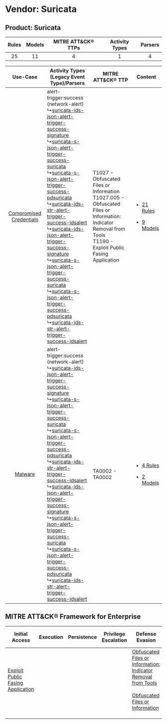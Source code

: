 Vendor: Suricata
================
Product: Suricata
-----------------
| Rules | Models | MITRE ATT&CK® TTPs | Activity Types | Parsers |
|:-----:|:------:|:------------------:|:--------------:|:-------:|
|  25   |   11   |         4          |       1        |    4    |

|    Use-Case    | Activity Types (Legacy Event Type)/Parsers    | MITRE ATT&CK® TTP    | Content    |
|:----:| ---- | ---- | ---- |
| [Compromised Credentials](../../../UseCases/uc_compromised_credentials.md) |  alert-trigger:success (network-alert)<br> ↳[suricata-ids-json-alert-trigger-success-signature](Ps/pC_suricataidsjsonalerttriggersuccesssignature.md)<br> ↳[suricata-s-json-alert-trigger-success-suricata](Ps/pC_suricatasjsonalerttriggersuccesssuricata.md)<br> ↳[suricata-s-json-alert-trigger-success-pdsuricata](Ps/pC_suricatasjsonalerttriggersuccesspdsuricata.md)<br> ↳[suricata-ids-str-alert-trigger-success-idsalert](Ps/pC_suricataidsstralerttriggersuccessidsalert.md)<br> ↳[suricata-ids-json-alert-trigger-success-signature](Ps/pC_suricataidsjsonalerttriggersuccesssignature.md)<br> ↳[suricata-s-json-alert-trigger-success-suricata](Ps/pC_suricatasjsonalerttriggersuccesssuricata.md)<br> ↳[suricata-s-json-alert-trigger-success-pdsuricata](Ps/pC_suricatasjsonalerttriggersuccesspdsuricata.md)<br> ↳[suricata-ids-str-alert-trigger-success-idsalert](Ps/pC_suricataidsstralerttriggersuccessidsalert.md)<br> | T1027 - Obfuscated Files or Information<br>T1027.005 - Obfuscated Files or Information: Indicator Removal from Tools<br>T1190 - Exploit Public Fasing Application<br> | [<ul><li>21 Rules</li></ul><ul><li>9 Models</li></ul>](RM/r_m_suricata_suricata_Compromised_Credentials.md) |
|    [Malware](../../../UseCases/uc_malware.md)    |  alert-trigger:success (network-alert)<br> ↳[suricata-ids-json-alert-trigger-success-signature](Ps/pC_suricataidsjsonalerttriggersuccesssignature.md)<br> ↳[suricata-s-json-alert-trigger-success-suricata](Ps/pC_suricatasjsonalerttriggersuccesssuricata.md)<br> ↳[suricata-s-json-alert-trigger-success-pdsuricata](Ps/pC_suricatasjsonalerttriggersuccesspdsuricata.md)<br> ↳[suricata-ids-str-alert-trigger-success-idsalert](Ps/pC_suricataidsstralerttriggersuccessidsalert.md)<br> ↳[suricata-ids-json-alert-trigger-success-signature](Ps/pC_suricataidsjsonalerttriggersuccesssignature.md)<br> ↳[suricata-s-json-alert-trigger-success-suricata](Ps/pC_suricatasjsonalerttriggersuccesssuricata.md)<br> ↳[suricata-s-json-alert-trigger-success-pdsuricata](Ps/pC_suricatasjsonalerttriggersuccesspdsuricata.md)<br> ↳[suricata-ids-str-alert-trigger-success-idsalert](Ps/pC_suricataidsstralerttriggersuccessidsalert.md)<br> | TA0002 - TA0002<br>    | [<ul><li>4 Rules</li></ul><ul><li>2 Models</li></ul>](RM/r_m_suricata_suricata_Malware.md)    |

MITRE ATT&CK® Framework for Enterprise
--------------------------------------
| Initial Access                                                                         | Execution | Persistence | Privilege Escalation | Defense Evasion                                                                                                                                                                                            | Credential Access | Discovery | Lateral Movement | Collection | Command and Control | Exfiltration | Impact |
| -------------------------------------------------------------------------------------- | --------- | ----------- | -------------------- | ---------------------------------------------------------------------------------------------------------------------------------------------------------------------------------------------------------- | ----------------- | --------- | ---------------- | ---------- | ------------------- | ------------ | ------ |
| [Exploit Public Fasing Application](https://attack.mitre.org/techniques/T1190)<br><br> |           |             |                      | [Obfuscated Files or Information: Indicator Removal from Tools](https://attack.mitre.org/techniques/T1027/005)<br><br>[Obfuscated Files or Information](https://attack.mitre.org/techniques/T1027)<br><br> |                   |           |                  |            |                     |              |        |